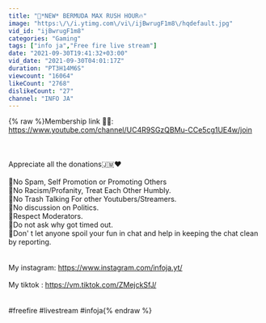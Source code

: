 ```yaml
---
title: "🔴*NEW* BERMUDA MAX RUSH HOUR🔥"
image: "https:\/\/i.ytimg.com\/vi\/ijBwrugF1m8\/hqdefault.jpg"
vid_id: "ijBwrugF1m8"
categories: "Gaming"
tags: ["info ja","Free fire live stream"]
date: "2021-09-30T19:41:32+03:00"
vid_date: "2021-09-30T04:01:17Z"
duration: "PT3H14M6S"
viewcount: "16064"
likeCount: "2768"
dislikeCount: "27"
channel: "INFO JA"
---
```

{% raw %}Membership link 🥳🔥: <a rel="nofollow" target="blank" href="https://www.youtube.com/channel/UC4R9SGzQBMu-CCe5cg1UE4w/join">https://www.youtube.com/channel/UC4R9SGzQBMu-CCe5cg1UE4w/join</a><br /><br /><br /><br />Appreciate all the donations🇯🇲❤️<br /><br />🔰No Spam, Self Promotion or Promoting Others <br />🔰No Racism/Profanity, Treat Each Other Humbly.<br />🔰No Trash Talking For other Youtubers/Streamers.<br />🔰No discussion on Politics.<br />🔰Respect Moderators.<br />🔰Do not ask why got timed out.<br />🔰Don' t let anyone spoil your fun in chat and help in keeping the chat  clean by reporting.<br /><br /> <br />My instagram: <a rel="nofollow" target="blank" href="https://www.instagram.com/infoja.yt/">https://www.instagram.com/infoja.yt/</a><br /><br />My tiktok : <a rel="nofollow" target="blank" href="https://vm.tiktok.com/ZMejckSfJ/">https://vm.tiktok.com/ZMejckSfJ/</a><br /><br /> <br />#freefire #livestream #infoja{% endraw %}
